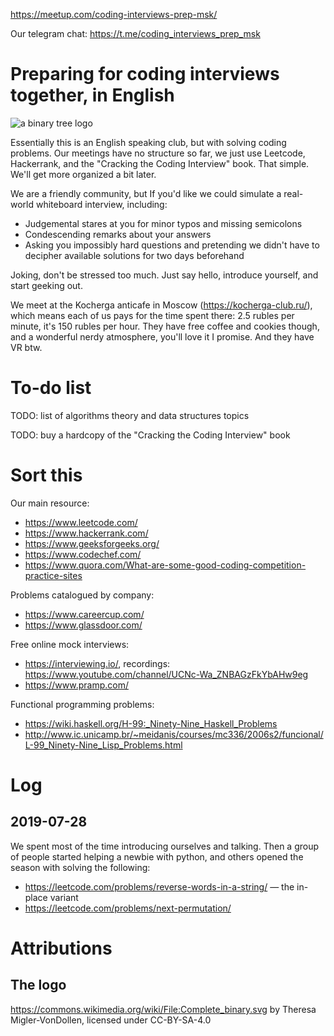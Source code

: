 https://meetup.com/coding-interviews-prep-msk/

Our telegram chat: https://t.me/coding_interviews_prep_msk

# Preparing for coding interviews together, in English

![a binary tree logo](https://upload.wikimedia.org/wikipedia/commons/thumb/4/46/Complete_binary.svg/200px-Complete_binary.svg.png)

Essentially this is an English speaking club, but with solving coding problems. Our meetings have no structure so far, we just use Leetcode, Hackerrank, and the "Cracking the Coding Interview" book. That simple. We'll get more organized a bit later.

We are a friendly community, but If you'd like we could simulate a real-world whiteboard interview, including:

- Judgemental stares at you for minor typos and missing semicolons
- Condescending remarks about your answers
- Asking you impossibly hard questions and pretending we didn't have to decipher available solutions for two days beforehand

Joking, don't be stressed too much. Just say hello, introduce yourself, and start geeking out.

We meet at the Kocherga anticafe in Moscow (https://kocherga-club.ru/), which means each of us pays for the time spent there: 2.5 rubles per minute, it's 150 rubles per hour. They have free coffee and cookies though, and a wonderful nerdy atmosphere, you'll love it I promise. And they have VR btw.


# To-do list

TODO: list of algorithms theory and data structures topics

TODO: buy a hardcopy of the "Cracking the Coding Interview" book


# Sort this

Our main resource:

- https://www.leetcode.com/
- https://www.hackerrank.com/
- https://www.geeksforgeeks.org/
- https://www.codechef.com/
- https://www.quora.com/What-are-some-good-coding-competition-practice-sites

Problems catalogued by company:

- https://www.careercup.com/
- https://www.glassdoor.com/

Free online mock interviews:

- https://interviewing.io/, recordings: https://www.youtube.com/channel/UCNc-Wa_ZNBAGzFkYbAHw9eg
- https://www.pramp.com/

Functional programming problems:

- https://wiki.haskell.org/H-99:_Ninety-Nine_Haskell_Problems
- http://www.ic.unicamp.br/~meidanis/courses/mc336/2006s2/funcional/L-99_Ninety-Nine_Lisp_Problems.html

# Log

## 2019-07-28

We spent most of the time introducing ourselves and talking. Then a group of people started helping a newbie with python, and others opened the season with solving the following:

- https://leetcode.com/problems/reverse-words-in-a-string/ — the in-place variant
- https://leetcode.com/problems/next-permutation/

# Attributions

## The logo

https://commons.wikimedia.org/wiki/File:Complete_binary.svg by Theresa Migler-VonDollen, licensed under CC-BY-SA-4.0
